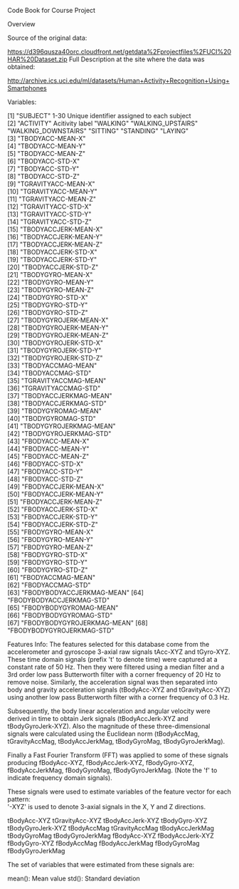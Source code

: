 Code Book for Course Project

Overview

Source of the original data:

https://d396qusza40orc.cloudfront.net/getdata%2Fprojectfiles%2FUCI%20HAR%20Dataset.zip
Full Description at the site where the data was obtained:

http://archive.ics.uci.edu/ml/datasets/Human+Activity+Recognition+Using+Smartphones

Variables:

[1] "SUBJECT"   	1-30 Unique identifier assigned to each subject               
 [2] "ACTIVITY"   Acitivity label
                           	"WALKING"
                          	 "WALKING_UPSTAIRS"
                          	 "WALKING_DOWNSTAIRS"
                           	"SITTING"
                           	"STANDING"
                           	"LAYING"             
 [3] "TBODYACC-MEAN-X"          
 [4] "TBODYACC-MEAN-Y"          
 [5] "TBODYACC-MEAN-Z"          
 [6] "TBODYACC-STD-X"           
 [7] "TBODYACC-STD-Y"           
 [8] "TBODYACC-STD-Z"           
 [9] "TGRAVITYACC-MEAN-X"       
[10] "TGRAVITYACC-MEAN-Y"       
[11] "TGRAVITYACC-MEAN-Z"       
[12] "TGRAVITYACC-STD-X"        
[13] "TGRAVITYACC-STD-Y"        
[14] "TGRAVITYACC-STD-Z"        
[15] "TBODYACCJERK-MEAN-X"      
[16] "TBODYACCJERK-MEAN-Y"      
[17] "TBODYACCJERK-MEAN-Z"      
[18] "TBODYACCJERK-STD-X"       
[19] "TBODYACCJERK-STD-Y"       
[20] "TBODYACCJERK-STD-Z"       
[21] "TBODYGYRO-MEAN-X"         
[22] "TBODYGYRO-MEAN-Y"         
[23] "TBODYGYRO-MEAN-Z"         
[24] "TBODYGYRO-STD-X"          
[25] "TBODYGYRO-STD-Y"          
[26] "TBODYGYRO-STD-Z"          
[27] "TBODYGYROJERK-MEAN-X"     
[28] "TBODYGYROJERK-MEAN-Y"     
[29] "TBODYGYROJERK-MEAN-Z"     
[30] "TBODYGYROJERK-STD-X"      
[31] "TBODYGYROJERK-STD-Y"      
[32] "TBODYGYROJERK-STD-Z"      
[33] "TBODYACCMAG-MEAN"         
[34] "TBODYACCMAG-STD"          
[35] "TGRAVITYACCMAG-MEAN"      
[36] "TGRAVITYACCMAG-STD"       
[37] "TBODYACCJERKMAG-MEAN"     
[38] "TBODYACCJERKMAG-STD"      
[39] "TBODYGYROMAG-MEAN"        
[40] "TBODYGYROMAG-STD"         
[41] "TBODYGYROJERKMAG-MEAN"    
[42] "TBODYGYROJERKMAG-STD"     
[43] "FBODYACC-MEAN-X"          
[44] "FBODYACC-MEAN-Y"          
[45] "FBODYACC-MEAN-Z"          
[46] "FBODYACC-STD-X"           
[47] "FBODYACC-STD-Y"           
[48] "FBODYACC-STD-Z"           
[49] "FBODYACCJERK-MEAN-X"      
[50] "FBODYACCJERK-MEAN-Y"      
[51] "FBODYACCJERK-MEAN-Z"      
[52] "FBODYACCJERK-STD-X"       
[53] "FBODYACCJERK-STD-Y"       
[54] "FBODYACCJERK-STD-Z"       
[55] "FBODYGYRO-MEAN-X"         
[56] "FBODYGYRO-MEAN-Y"         
[57] "FBODYGYRO-MEAN-Z"         
[58] "FBODYGYRO-STD-X"          
[59] "FBODYGYRO-STD-Y"          
[60] "FBODYGYRO-STD-Z"          
[61] "FBODYACCMAG-MEAN"         
[62] "FBODYACCMAG-STD"          
[63] "FBODYBODYACCJERKMAG-MEAN" 
[64] "FBODYBODYACCJERKMAG-STD"  
[65] "FBODYBODYGYROMAG-MEAN"    
[66] "FBODYBODYGYROMAG-STD"     
[67] "FBODYBODYGYROJERKMAG-MEAN"
[68] "FBODYBODYGYROJERKMAG-STD"


Features Info:
The features selected for this database come from the accelerometer and gyroscope 3-axial raw signals tAcc-XYZ and tGyro-XYZ. These time domain signals (prefix 't' to denote time) were captured at a constant rate of 50 Hz. Then they were filtered using a median filter and a 3rd order low pass Butterworth filter with a corner frequency of 20 Hz to remove noise. Similarly, the acceleration signal was then separated into body and gravity acceleration signals (tBodyAcc-XYZ and tGravityAcc-XYZ) using another low pass Butterworth filter with a corner frequency of 0.3 Hz. 

Subsequently, the body linear acceleration and angular velocity were derived in time to obtain Jerk signals (tBodyAccJerk-XYZ and tBodyGyroJerk-XYZ). Also the magnitude of these three-dimensional signals were calculated using the Euclidean norm (tBodyAccMag, tGravityAccMag, tBodyAccJerkMag, tBodyGyroMag, tBodyGyroJerkMag). 

Finally a Fast Fourier Transform (FFT) was applied to some of these signals producing fBodyAcc-XYZ, fBodyAccJerk-XYZ, fBodyGyro-XYZ, fBodyAccJerkMag, fBodyGyroMag, fBodyGyroJerkMag. (Note the 'f' to indicate frequency domain signals). 

These signals were used to estimate variables of the feature vector for each pattern:  
'-XYZ' is used to denote 3-axial signals in the X, Y and Z directions.

tBodyAcc-XYZ
tGravityAcc-XYZ
tBodyAccJerk-XYZ
tBodyGyro-XYZ
tBodyGyroJerk-XYZ
tBodyAccMag
tGravityAccMag
tBodyAccJerkMag
tBodyGyroMag
tBodyGyroJerkMag
fBodyAcc-XYZ
fBodyAccJerk-XYZ
fBodyGyro-XYZ
fBodyAccMag
fBodyAccJerkMag
fBodyGyroMag
fBodyGyroJerkMag

The set of variables that were estimated from these signals are: 

mean(): Mean value
std(): Standard deviation

